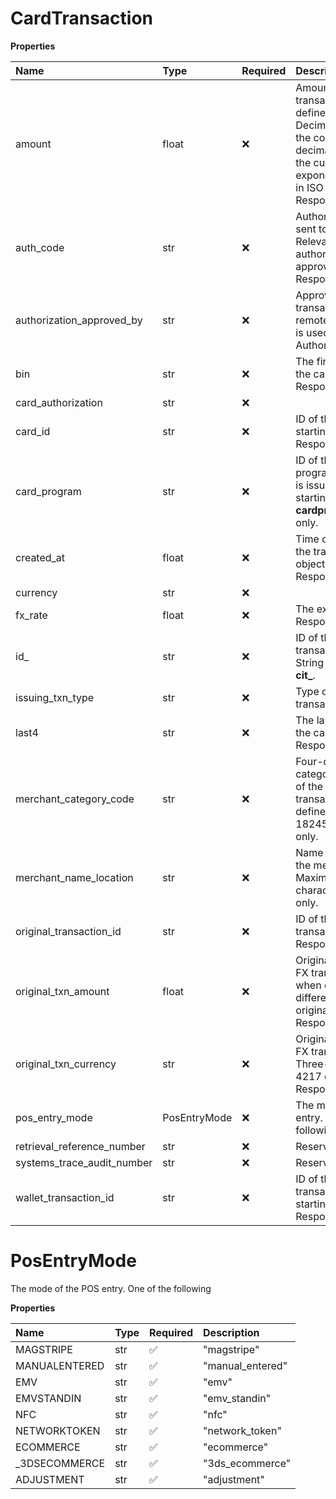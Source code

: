 # CardTransaction

**Properties**

| Name                       | Type         | Required | Description                                                                                                                                                                             |
| :------------------------- | :----------- | :------- | :-------------------------------------------------------------------------------------------------------------------------------------------------------------------------------------- |
| amount                     | float        | ❌       | Amount of the transaction, in units defined in currency. Decimal, including the correct number of decimal places for the currency exponent, as defined in ISO 2417:2015. Response only. |
| auth_code                  | str          | ❌       | Authorization code sent to the merchant. Relevant to authorizations approved by Rapyd. Response only.                                                                                   |
| authorization_approved_by  | str          | ❌       | Approver of the transaction when remote authorization is used. See Remote Authorization.                                                                                                |
| bin                        | str          | ❌       | The first 6 digits of the card number. Response only.                                                                                                                                   |
| card_authorization         | str          | ❌       |                                                                                                                                                                                         |
| card_id                    | str          | ❌       | ID of the card. String starting with card\_. Response only.                                                                                                                             |
| card_program               | str          | ❌       | ID of the card program that the card is issued from. String starting with **cardprog\_**. Response only.                                                                                |
| created_at                 | float        | ❌       | Time of creation of the transaction object, in Unix time. Response only.                                                                                                                |
| currency                   | str          | ❌       |                                                                                                                                                                                         |
| fx_rate                    | float        | ❌       | The exchange rate. Response only.                                                                                                                                                       |
| id\_                       | str          | ❌       | ID of the issued card transaction object. String starting with **cit\_**.                                                                                                               |
| issuing_txn_type           | str          | ❌       | Type of the transaction.                                                                                                                                                                |
| last4                      | str          | ❌       | The last 4 digits of the card number. Response only.                                                                                                                                    |
| merchant_category_code     | str          | ❌       | Four-digit merchant category code (MCC) of the initiator of the transaction, as defined in ISO 18245. Response only.                                                                    |
| merchant_name_location     | str          | ❌       | Name and location of the merchant. Maximum 40 characters. Response only.                                                                                                                |
| original_transaction_id    | str          | ❌       | ID of the original card transaction. Response only.                                                                                                                                     |
| original_txn_amount        | float        | ❌       | Original amount for FX transactions, when currency is different from original_txn_currency. Response only.                                                                              |
| original_txn_currency      | str          | ❌       | Original currency in FX transaction. Three-letter ISO 4217 code. Response only.                                                                                                         |
| pos_entry_mode             | PosEntryMode | ❌       | The mode of the POS entry. One of the following                                                                                                                                         |
| retrieval_reference_number | str          | ❌       | Reserved.                                                                                                                                                                               |
| systems_trace_audit_number | str          | ❌       | Reserved                                                                                                                                                                                |
| wallet_transaction_id      | str          | ❌       | ID of the wallet transaction. String starting with **wt\_**. Response only.                                                                                                             |

# PosEntryMode

The mode of the POS entry. One of the following

**Properties**

| Name           | Type | Required | Description      |
| :------------- | :--- | :------- | :--------------- |
| MAGSTRIPE      | str  | ✅       | "magstripe"      |
| MANUALENTERED  | str  | ✅       | "manual_entered" |
| EMV            | str  | ✅       | "emv"            |
| EMVSTANDIN     | str  | ✅       | "emv_standin"    |
| NFC            | str  | ✅       | "nfc"            |
| NETWORKTOKEN   | str  | ✅       | "network_token"  |
| ECOMMERCE      | str  | ✅       | "ecommerce"      |
| \_3DSECOMMERCE | str  | ✅       | "3ds_ecommerce"  |
| ADJUSTMENT     | str  | ✅       | "adjustment"     |
